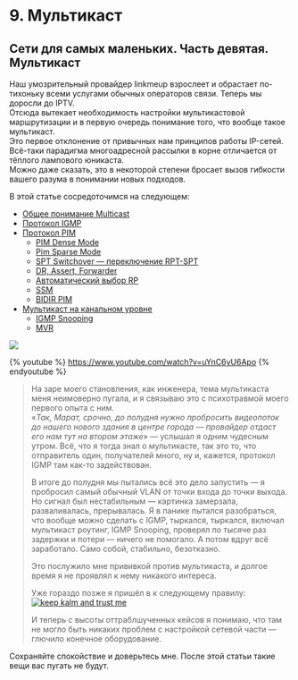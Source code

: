 # 9. Мультикаст

## Сети для самых маленьких. Часть девятая. Мультикаст

Наш умозрительный провайдер linkmeup взрослеет и обрастает по-тихоньку всеми услугами обычных операторов связи. Теперь мы доросли до IPTV.  
Отсюда вытекает необходимость настройки мультикастовой маршрутизации и в первую очередь понимание того, что вообще такое мультикаст.  
Это первое отклонение от привычных нам принципов работы IP-сетей. Всё-таки парадигма многоадресной рассылки в корне отличается от тёплого лампового юникаста.  
Можно даже сказать, это в некоторой степени бросает вызов гибкости вашего разума в понимании новых подходов.

В этой статье сосредоточимся на следующем:

* [Общее понимание Multicast](https://github.com/djvnsk/SDSM/tree/f818dc762fe07ac77e90acf6b35cdea232ea4428/9.-multicast/0.-obchee-ponatie-multicast)
* [Протокол IGMP](https://github.com/djvnsk/SDSM/tree/f818dc762fe07ac77e90acf6b35cdea232ea4428/9.-multicast/1.-igmp)
* [Протокол PIM](https://github.com/eucariot/SDSM/tree/3980ebc949c706312c92a0770d22501121795c27/9.-multicast/9.-multicast.md#PIM)
  * [PIM Dense Mode](2.-pim/0.-pim-dense-mode.md)
  * [Pim Sparse Mode](2.-pim/1.-pim-sparse-mode.md)
  * [SPT Switchover — переключение RPT-SPT](2.-pim/3.-razbor-poletov/2.-spt-switchover-perekluchenie-rpt-spt.md)
  * [DR, Assert, Forwarder](2.-pim/dr-assert-forwarder.md)
  * [Автоматический выбор RP](2.-pim/vybor-rp.md)
  * [SSM](3.-ssm.md)
  * [BIDIR PIM](https://github.com/eucariot/SDSM/tree/3980ebc949c706312c92a0770d22501121795c27/9.-multicast/9.-multicast.md#BIDIR_PIM)
* [Мультикаст на канальном уровне](https://github.com/djvnsk/SDSM/tree/f818dc762fe07ac77e90acf6b35cdea232ea4428/9.-multicast/5.-multicast-na-kanalnom-urovne)
  * [IGMP Snooping](5.-multicast-na-kanalnom-urovne/1.-igmp-snooping.md)
  * [MVR](5.-multicast-na-kanalnom-urovne/3.-multicast-vlan-replication.md)

![](https://img-fotki.yandex.ru/get/9810/83739833.39/0_de148_8fc00820_XL.jpg)

{% youtube %}
https://www.youtube.com/watch?v=uYnC6yU6Apo
{% endyoutube %}

> На заре моего становления, как инженера, тема мультикаста меня неимоверно пугала, и я связываю это с психотравмой моего первого опыта с ним.  
> «_Так, Марат, срочно, до полудня нужно пробросить видеопоток до нашего нового здания в центре города — провайдер отдаст его нам тут на втором этаже_» — услышал я одним чудесным утром. Всё, что я тогда знал о мультикасте, так это то, что отправитель один, получателей много, ну и, кажется, протокол IGMP там как-то задействован.  
>   
> В итоге до полудня мы пытались всё это дело запустить — я пробросил самый обычный VLAN от точки входа до точки выхода. Но сигнал был нестабильным — картинка замерзала, разваливалась, прерывалась. Я в панике пытался разобраться, что вообще можно сделать с IGMP, тыркался, тыркался, включал мультикаст роутинг, IGMP Snooping, проверял по тысяче раз задержки и потери — ничего не помогало. А потом вдруг всё заработало. Само собой, стабильно, безотказно.  
>   
> Это послужило мне прививкой против мультикаста, и долгое время я не проявлял к нему никакого интереса.  
>   
> Уже гораздо позже я пришёл в к следующему правилу:  
> [![keep kalm and trust me](http://img-fotki.yandex.ru/get/9825/83739833.39/0_dd502_10ea996f_M.png)](http://img-fotki.yandex.ru/get/9825/83739833.39/0_dd502_10ea996f_orig.png)  
>   
> И теперь с высоты оттраблшученных кейсов я понимаю, что там не могло быть никаких проблем с настройкой сетевой части — глючило конечное оборудование.

Сохраняйте спокойствие и доверьтесь мне. После этой статьи такие вещи вас пугать не будут.


